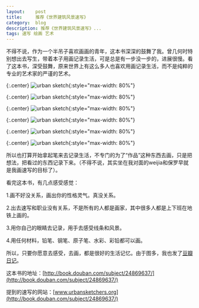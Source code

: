 ```yaml
---
layout:    post
title:     推荐《世界建筑风景速写》
category:  blog
description: 推荐《世界建筑风景速写》...
tags: 速写 绘画 艺术
---
```

不得不说，作为一个半吊子喜欢画画的青年，这本书深深的鼓舞了我。曾几何时特别想出去写生，带着本子用画记录生活，可是总是有一步没一步的，进展很慢。看了这本书，深受鼓舞，原来世界上有这么多人也喜欢用画记录生活，而不是纯粹的专业的艺术家的严谨的艺术。

{:.center}
![urban sketch](/images/2013/book/10.JPG){:style="max-width: 80%"}

{:.center}
![urban sketch](/images/2013/book/2.JPG){:style="max-width: 80%"}

{:.center}
![urban sketch](/images/2013/book/4.JPG){:style="max-width: 80%"}

{:.center}
![urban sketch](/images/2013/book/8.JPG){:style="max-width: 80%"}

{:.center}
![urban sketch](/images/2013/book/7.JPG){:style="max-width: 80%"}

{:.center}
![urban sketch](/images/2013/book/9.JPG){:style="max-width: 80%"}

所以也打算开始拿起笔来去记录生活，不专门的为了“作品”这种东西去画，只是把想法，把看过的东西记录下来。（不得不说，其实坐在我对面的weijia和保罗早就是我画速写的目标了）。

看完这本书，有几点感受感觉：

1.画不好没关系，画出你的性格灵气。真没关系。

2.出去速写和职业没有关系，不是所有的人都是画家，其中很多人都是上下班在地铁上画的。

3.用你自己的眼睛去记录，用手去感受线条和风景。

4.用任何材料，铅笔、钢笔、原子笔、水彩、彩铅都可以画。

所以，只要你愿意去感受，去画，都是很好的生活记忆。由于图多，我也发了[豆瓣日记](http://www.douban.com/note/300158946/)。

这本书的地址：[http://book.douban.com/subject/24869637/](http://book.douban.com/subject/24869637/)

提到的速写的网站：[www.urbansketchers.org](http://book.douban.com/subject/24869637/)